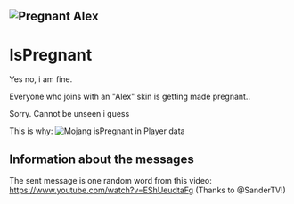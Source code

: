 ![Pregnant Alex](https://github.com/thebigsmileXD/IsPregnant/blob/master/resources/pregnantalex.jpg)
---
# IsPregnant
Yes no, i am fine.

Everyone who joins with an "Alex" skin is getting made pregnant..

Sorry. Cannot be unseen i guess

This is why:
![Mojang isPregnant in Player data](https://github.com/thebigsmileXD/IsPregnant/blob/master/resources/ThisIsWhy.png)
## Information about the messages
The sent message is one random word from this video: https://www.youtube.com/watch?v=EShUeudtaFg (Thanks to @SanderTV!)